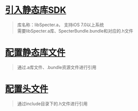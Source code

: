 # [引入静态库SDK](/staticlib/importlib.md)

> 库名称：libSpecter.a， 支持iOS 7.0以上系统  
> 需要libSpecter.a库、SpecterBundle.bundle和对应的.h文件

# [配置静态库文件](configlib.md)
> 通过.a库文件、.bundle资源文件进行引用

# [配置头文件](configheader.md)
> 通过include目录下的.h文件进行引用

